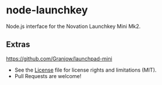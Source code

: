 # node-launchkey

Node.js interface for the Novation Launchkey Mini Mk2.

## Extras

https://github.com/Granjow/launchpad-mini

-   See the [License](LICENSE) file for license rights and limitations (MIT).
-   Pull Requests are welcome!
